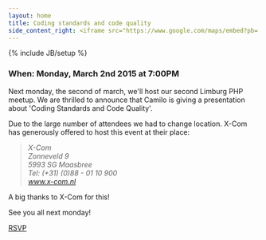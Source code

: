 ```yaml
---
layout: home
title: Coding standards and code quality
side_content_right: <iframe src="https://www.google.com/maps/embed?pb=!1m18!1m12!1m3!1d2489.74932793623!2d6.084460000000005!3d51.38928500000001!2m3!1f0!2f0!3f0!3m2!1i1024!2i768!4f13.1!3m3!1m2!1s0x47c745b9dc2e8fdb%3A0xad966bf8b3dd4278!2sX-Com+B.V.+Full-service+Internetbureau!5e0!3m2!1sen!2s!4v1425070590929" width="100%" height="300" frameborder="0" style="border:0"></iframe>
---
```

{% include JB/setup %}

### <span class="glyphicon glyphicon-calendar"></span> When: Monday, March 2nd 2015 at 7:00PM

Next monday, the second of march, we'll host our second Limburg PHP meetup. We are thrilled to announce that Camilo  is giving a presentation about 'Coding Standards and Code Quality'.

Due to the large number of attendees we had to change location. X-Com has generously offered to host this event at their place:

<blockquote><address>X-Com<br />
Zonneveld 9<br />
5993 SG Maasbree<br />
Tel: (+31) (0)88 - 01 10 900<br />
<a href="http://www.x-com.nl/" target="_blank">www.x-com.nl</a></address></blockquote>

A big thanks to X-Com for this!

See you all next monday!

<a href="http://www.meetup.com/Limburg-PHP-Meetup/events/220270940/" data-event="220270940" class="mu-rsvp-btn">RSVP</a>

